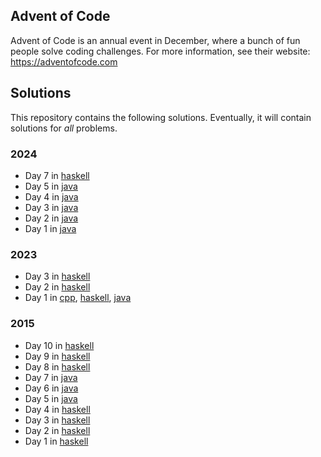 ## Advent of Code

Advent of Code is an annual event in December, where a bunch of fun people solve coding challenges.
For more information, see their website: https://adventofcode.com

## Solutions

This repository contains the following solutions.
Eventually, it will contain solutions for _all_ problems.

### 2024

* Day 7 in [haskell](<https://github.com/dbarenholz/advent-of-code/blob/main/src/2024/07.hs>)
* Day 5 in [java](<https://github.com/dbarenholz/advent-of-code/blob/main/src/2024/05.java>)
* Day 4 in [java](<https://github.com/dbarenholz/advent-of-code/blob/main/src/2024/04.java>)
* Day 3 in [java](<https://github.com/dbarenholz/advent-of-code/blob/main/src/2024/03.java>)
* Day 2 in [java](<https://github.com/dbarenholz/advent-of-code/blob/main/src/2024/02.java>)
* Day 1 in [java](<https://github.com/dbarenholz/advent-of-code/blob/main/src/2024/01.java>)

### 2023

* Day 3 in [haskell](<https://github.com/dbarenholz/advent-of-code/blob/main/src/2023/03.hs>)
* Day 2 in [haskell](<https://github.com/dbarenholz/advent-of-code/blob/main/src/2023/02.hs>)
* Day 1 in [cpp](<https://github.com/dbarenholz/advent-of-code/blob/main/src/2023/01.cpp>), [haskell](<https://github.com/dbarenholz/advent-of-code/blob/main/src/2023/01.hs>), [java](<https://github.com/dbarenholz/advent-of-code/blob/main/src/2023/01.java>)

### 2015

* Day 10 in [haskell](<https://github.com/dbarenholz/advent-of-code/blob/main/src/2015/10.hs>)
* Day 9 in [haskell](<https://github.com/dbarenholz/advent-of-code/blob/main/src/2015/09.hs>)
* Day 8 in [haskell](<https://github.com/dbarenholz/advent-of-code/blob/main/src/2015/08.hs>)
* Day 7 in [java](<https://github.com/dbarenholz/advent-of-code/blob/main/src/2015/07.java>)
* Day 6 in [java](<https://github.com/dbarenholz/advent-of-code/blob/main/src/2015/06.java>)
* Day 5 in [java](<https://github.com/dbarenholz/advent-of-code/blob/main/src/2015/05.java>)
* Day 4 in [haskell](<https://github.com/dbarenholz/advent-of-code/blob/main/src/2015/04.hs>)
* Day 3 in [haskell](<https://github.com/dbarenholz/advent-of-code/blob/main/src/2015/03.hs>)
* Day 2 in [haskell](<https://github.com/dbarenholz/advent-of-code/blob/main/src/2015/02.hs>)
* Day 1 in [haskell](<https://github.com/dbarenholz/advent-of-code/blob/main/src/2015/01.hs>)
